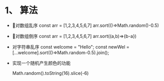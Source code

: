 # 1、 算法

- 对数组乱序
 const arr = [1,2,3,4,5,6,7]
 arr.sort(()=>Math.random()-0.5)
 
- 对数组倒序 
 const arr = [1,2,3,4,5,6,7]
 arr.sort((a,b)=>{b-a})

- 对字符串乱序
  const welcome = "Hello";
  const newWel = [...welcome].sort(()=>Math.random-0.5).join();

- 实现一个随机产生颜色的功能 

  Math.random().toString(16).slice(-6)